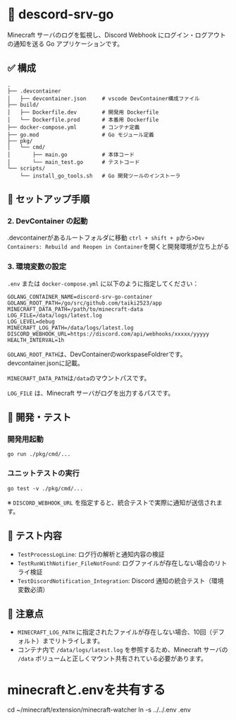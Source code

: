 # 📣 descord-srv-go

Minecraft サーバのログを監視し、Discord Webhook にログイン・ログアウトの通知を送る Go アプリケーションです。

## ✅ 構成

```
.
├── .devcontainer             
│   ├── devcontainer.json     # vscode DevContainer構成ファイル
├── build/
│   ├── Dockerfile.dev        # 開発用 Dockerfile
│   └── Dockerfile.prod       # 本番用 Dockerfile
├── docker-compose.yml        # コンテナ定義
├── go.mod                    # Go モジュール定義
├── pkg/
│   └── cmd/
│       ├── main.go           # 本体コード
│       └── main_test.go      # テストコード
└── scripts/
    └── install_go_tools.sh   # Go 開発ツールのインストーラ
```

## 🚀 セットアップ手順

### 2. DevContainer の起動

.devcontainerがあるルートフォルダに移動
`ctrl + shift + p`から`>Dev Containers: Rebuild and Reopen in Container`を開くと開発環境が立ち上がる

### 3. 環境変数の設定

`.env` または `docker-compose.yml` に以下のように指定してください：

```env
GOLANG_CONTAINER_NAME=discord-srv-go-container
GOLANG_ROOT_PATH=/go/src/github.com/taiki2523/app
MINECRAFT_DATA_PATH=/path/to/minecraft-data
LOG_FILE=/data/logs/latest.log
LOG_LEVEL=debug
MINECRAFT_LOG_PATH=/data/logs/latest.log
DISCORD_WEBHOOK_URL=https://discord.com/api/webhooks/xxxxx/yyyyy
HEALTH_INTERVAL=1h
```
`GOLANG_ROOT_PATH`は、DevContainerのworkspaseFoldrerです。devcontainer.jsonに記載。

`MINECRAFT_DATA_PATH`は`/data`のマウントパスです。

`LOG_FILE` は、Minecraft サーバがログを出力するパスです。

## 🔎 開発・テスト

### 開発用起動

```devcontainer bash
go run ./pkg/cmd/...
```

### ユニットテストの実行

```devcontainer bash
go test -v ./pkg/cmd/...
```

※ `DISCORD_WEBHOOK_URL` を指定すると、統合テストで実際に通知が送信されます。

## 🔧 テスト内容

* `TestProcessLogLine`: ログ行の解析と通知内容の検証
* `TestRunWithNotifier_FileNotFound`: ログファイルが存在しない場合のリトライ検証
* `TestDiscordNotification_Integration`: Discord 通知の統合テスト（環境変数必須）

## 📌 注意点

* `MINECRAFT_LOG_PATH` に指定されたファイルが存在しない場合、10回（デフォルト）までリトライします。
* コンテナ内で `/data/logs/latest.log` を参照するため、Minecraft サーバの `/data` ボリュームと正しくマウント共有されている必要があります。

# minecraftと.envを共有する
cd ~/minecraft/extension/minecraft-watcher
ln -s ../../.env .env